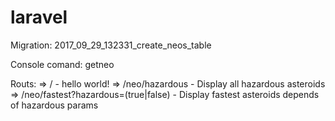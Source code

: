 # laravel

Migration: 2017_09_29_132331_create_neos_table

Console comand:  getneo

Routs:
  => / - hello world!
  => /neo/hazardous - Display all hazardous asteroids
  => /neo/fastest?hazardous=(true|false) - Display fastest asteroids depends of hazardous params
  
